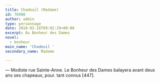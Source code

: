 ```yaml
---
title: Chadeuil (Madame)
id: 76988
author: admin
type: personnage
date: 2010-02-16T09:02:29+00:00
excerpt: Au Bonheur des Dames
novel:
  - bonheur
main_name: 'Chadeuil '
secondary_name: Madame

---
```

— Modiste rue Sainte-Anne. Le Bonheur des Dames balayera avant deux ans ses chapeaux, pour. tant connus [447]. 